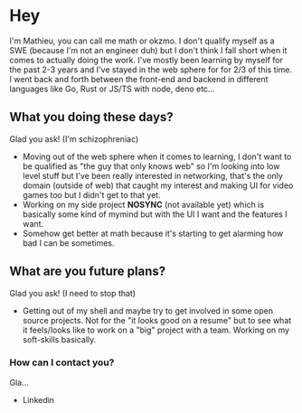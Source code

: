 <img src="./assets/cozy_night.gif" alt="" />

# Hey

I'm Mathieu, you can call me math or okzmo. I don't qualify myself as a SWE (because I'm not an engineer duh) but I don't think I fall short when it comes to actually doing the work. I've mostly been learning by myself for the past 2-3 years and I've stayed in the web sphere for for 2/3 of this time. I went back and forth between the front-end and backend in different languages like Go, Rust or JS/TS with node, deno etc...

## What you doing these days?

Glad you ask! (I'm schizophreniac)

- Moving out of the web sphere when it comes to learning, I don't want to be qualified as "the guy that only knows web" so I'm looking into low level stuff but I've been really interested in networking, that's the only domain (outside of web) that caught my interest and making UI for video games too but I didn't get to that yet.
- Working on my side project **NOSYNC** (not available yet) which is basically some kind of mymind but with the UI I want and the features I want.
- Somehow get better at math because it's starting to get alarming how bad I can be sometimes.

## What are you future plans?

Glad you ask! (I need to stop that)

- Getting out of my shell and maybe try to get involved in some open source projects. Not for the "it looks good on a resume" but to see what it feels/looks like to work on a "big" project with a team. Working on my soft-skills basically.

### How can I contact you?

Gla...

- Linkedin
